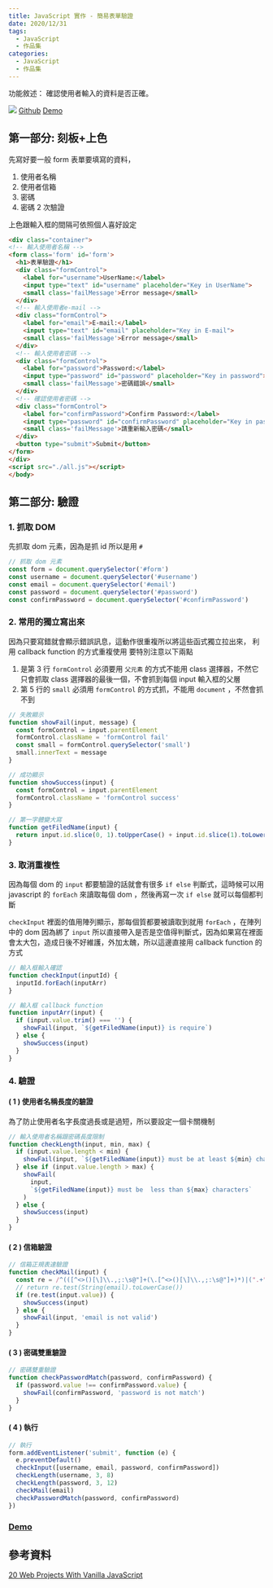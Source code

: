 ```yaml
---
title: JavaScript 實作 - 簡易表單驗證
date: 2020/12/31
tags:
  - JavaScript
  - 作品集
categories:
  - JavaScript
  - 作品集
---
```


功能敘述：
確認使用者輸入的資料是否正確。

![](https://i.imgur.com/vTeKNB1.png)
[Github](https://github.com/PKTseng/Web-Side-Project/tree/gh-pages/mission21)
[Demo](https://pktseng.github.io/Web-Side-Project/mission21/index.html)

<!--more-->

## 第一部分: 刻板+上色

先寫好要一般 form 表單要填寫的資料，

1. 使用者名稱
2. 使用者信箱
3. 密碼
4. 密碼 2 次驗證

上色跟輸入框的間隔可依照個人喜好設定

```html
<div class="container">
<!-- 輸入使用者名稱 -->
<form class='form' id='form'>
  <h1>表單驗證</h1>
  <div class="formControl">
    <label for="username">UserName:</label>
    <input type="text" id="username" placeholder="Key in UserName">
    <small class='failMessage'>Error message</small>
  </div>
  <!-- 輸入使用者e-mail -->
  <div class="formControl">
    <label for="email">E-mail:</label>
    <input type="text" id="email" placeholder="Key in E-mail">
    <small class='failMessage'>Error message</small>
  </div>
  <!-- 輸入使用者密碼 -->
  <div class="formControl">
    <label for="password">Password:</label>
    <input type="password" id="password" placeholder="Key in password">
    <small class='failMessage'>密碼錯誤</small>
  </div>
  <!-- 確認使用者密碼 -->
  <div class="formControl">
    <label for="confirmPassword">Confirm Password:</label>
    <input type="password" id="confirmPassword" placeholder="Key in password again">
    <small class='failMessage'>請重新輸入密碼</small>
  </div>
  <button type="submit">Submit</button>
</form>
</div>
<script src="./all.js"></script>
</body>
```

## 第二部分: 驗證

### 1. 抓取 DOM

先抓取 dom 元素，因為是抓 id 所以是用 `#`

```javascript
// 抓取 dom 元素
const form = document.querySelector('#form')
const username = document.querySelector('#username')
const email = document.querySelector('#email')
const password = document.querySelector('#password')
const confirmPassword = document.querySelector('#confirmPassword')
```

### 2. 常用的獨立寫出來

因為只要寫錯就會顯示錯誤訊息，這動作很重複所以將這些函式獨立拉出來，
利用 callback function 的方式重複使用
要特別注意以下兩點

1. 是第 3 行 `formControl` 必須要用 `父元素` 的方式不能用 class 選擇器，不然它只會抓取 class 選擇器的最後一個，不會抓到每個 input 輸入框的父層
2. 第 5 行的 `small` 必須用 `formControl` 的方式抓，不能用 `document` ，不然會抓不到

```javascript
// 失敗顯示
function showFail(input, message) {
  const formControl = input.parentElement
  formControl.className = 'formControl fail'
  const small = formControl.querySelector('small')
  small.innerText = message
}

// 成功顯示
function showSuccess(input) {
  const formControl = input.parentElement
  formControl.className = 'formControl success'
}

// 第一字體變大寫
function getFiledName(input) {
  return input.id.slice(0, 1).toUpperCase() + input.id.slice(1).toLowerCase()
}
```

### 3. 取消重複性

因為每個 dom 的 `input` 都要驗證的話就會有很多 `if else` 判斷式，這時候可以用 javascript 的 `forEach` 來讀取每個 dom ，然後再寫一次 `if else` 就可以每個都判斷

`checkInput` 裡面的值用陣列顯示，那每個質都要被讀取到就用 `forEach` ，在陣列中的 dom 因為綁了 `input` 所以直接帶入是否是空值得判斷式，因為如果寫在裡面會太大包，造成日後不好維護，外加太醜，所以這邊直接用 callback function 的方式

```javascript
// 輸入框輸入確認
function checkInput(inputId) {
  inputId.forEach(inputArr)
}

// 輸入框 callback function
function inputArr(input) {
  if (input.value.trim() === '') {
    showFail(input, `${getFiledName(input)} is require`)
  } else {
    showSuccess(input)
  }
}
```

### 4. 驗證

#### ( 1 ) 使用者名稱長度的驗證

為了防止使用者名字長度過長或是過短，所以要設定一個卡關機制

```javascript
// 輸入使用者名稱跟密碼長度限制
function checkLength(input, min, max) {
  if (input.value.length < min) {
    showFail(input, `${getFiledName(input)} must be at least ${min} characters`)
  } else if (input.value.length > max) {
    showFail(
      input,
      `${getFiledName(input)} must be  less than ${max} characters`
    )
  } else {
    showSuccess(input)
  }
}
```

#### ( 2 ) 信箱驗證

```javascript
// 信箱正規表達驗證
function checkMail(input) {
  const re = /^(([^<>()[\]\\.,;:\s@"]+(\.[^<>()[\]\\.,;:\s@"]+)*)|(".+"))@((\[[0-9]{1,3}\.[0-9]{1,3}\.[0-9]{1,3}\.[0-9]{1,3}\])|(([a-zA-Z\-0-9]+\.)+[a-zA-Z]{2,}))$/
  // return re.test(String(email).toLowerCase())
  if (re.test(input.value)) {
    showSuccess(input)
  } else {
    showFail(input, 'email is not valid')
  }
}
```

#### ( 3 ) 密碼雙重驗證

```javascript
// 密碼雙重驗證
function checkPasswordMatch(password, confirmPassword) {
  if (password.value !== confirmPassword.value) {
    showFail(confirmPassword, 'password is not match')
  }
}
```

#### ( 4 ) 執行

```javascript
// 執行
form.addEventListener('submit', function (e) {
  e.preventDefault()
  checkInput([username, email, password, confirmPassword])
  checkLength(username, 3, 8)
  checkLength(password, 3, 12)
  checkMail(email)
  checkPasswordMatch(password, confirmPassword)
})
```

### [Demo](https://codepen.io/gleofgja/pen/JjRpOje?editors=1010)

## 參考資料

[20 Web Projects With Vanilla JavaScript](https://www.udemy.com/course/web-projects-with-vanilla-javascript/learn/lecture/17842050#overview)
